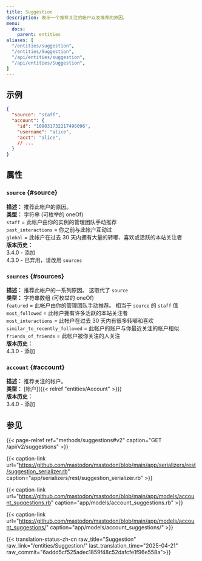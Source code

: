 ```yaml
---
title: Suggestion
description: 表示一个推荐关注的帐户以及推荐的原因。
menu:
  docs:
    parent: entities
aliases: [
  "/entities/suggestion",
  "/entities/Suggestion",
  "/api/entities/suggestion",
  "/api/entities/Suggestion",
]
---
```


## 示例

```json
{
  "source": "staff",
  "account": {
    "id": "109031732217496096",
    "username": "alice",
    "acct": "alice",
    // ...
  }
}
```

## 属性

### `source` {#source}

**描述：** 推荐此帐户的原因。\
**类型：** 字符串 (可枚举的 oneOf)\
`staff` = 此帐户由你的实例的管理团队手动推荐\
`past_interactions` = 你之前与此帐户互动过\
`global` = 此帐户在过去 30 天内拥有大量的转嘟、喜欢或活跃的本站关注者\
**版本历史：**\
3.4.0 - 添加\
4.3.0 - 已弃用，请改用 `sources`

### `sources` {#sources}

**描述：** 推荐此帐户的一系列原因。 这取代了 `source`\
**类型：** 字符串数组 (可枚举的 oneOf)\
`featured` = 此帐户由你的管理团队手动推荐。 相当于 `source` 的 `staff` 值\
`most_followed` = 此帐户拥有许多活跃的本站关注者\
`most_interactions` = 此帐户在过去 30 天内有很多转嘟和喜欢\
`similar_to_recently_followed` = 此帐户的账户与你最近关注的帐户相似\
`friends_of_friends` = 此帐户被你关注的人关注\
**版本历史：**\
4.3.0 - 添加

### `account` {#account}

**描述：** 推荐关注的帐户。\
**类型：** [帐户]({{< relref "entities/Account" >}})\
**版本历史：**\
3.4.0 - 添加

## 参见

{{< page-relref ref="methods/suggestions#v2" caption="GET /api/v2/suggestions" >}}

{{< caption-link url="https://github.com/mastodon/mastodon/blob/main/app/serializers/rest/suggestion_serializer.rb" caption="app/serializers/rest/suggestion_serializer.rb" >}}

{{< caption-link url="https://github.com/mastodon/mastodon/blob/main/app/models/account_suggestions.rb" caption="app/models/account_suggestions.rb" >}}

{{< caption-link url="https://github.com/mastodon/mastodon/blob/main/app/models/account_suggestions/" caption="app/models/account_suggestions/" >}}

{{< translation-status-zh-cn raw_title="Suggestion" raw_link="/entities/Suggestion/" last_translation_time="2025-04-21" raw_commit="6addd5cf525adec1859f48c52dafcfe1f96e558a">}}
